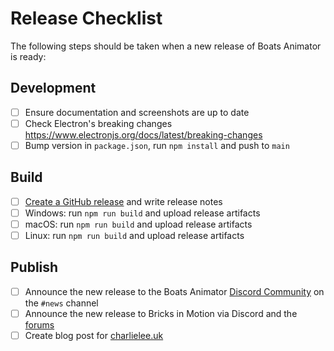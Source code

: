 # Release Checklist

The following steps should be taken when a new release of Boats Animator is ready:

## Development

- [ ] Ensure documentation and screenshots are up to date
- [ ] Check Electron's breaking changes https://www.electronjs.org/docs/latest/breaking-changes
- [ ] Bump version in `package.json`, run `npm install` and push to `main`

## Build

- [ ] [Create a GitHub release](https://github.com/charlielee/boats-animator/releases) and write release notes
- [ ] Windows: run `npm run build` and upload release artifacts
- [ ] macOS: run `npm run build` and upload release artifacts
- [ ] Linux: run `npm run build` and upload release artifacts

## Publish

- [ ] Announce the new release to the Boats Animator [Discord Community](http://discord.boatsanimator.com) on the `#news` channel
- [ ] Announce the new release to Bricks in Motion via Discord and the [forums](https://bricksinmotion.com/forums/)
- [ ] Create blog post for [charlielee.uk](https://github.com/charlielee/charlielee.github.io)
